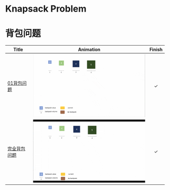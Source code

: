 # Knapsack Problem
# 背包问题

|Title|Animation|Finish|
|--------|--------------------|:-:|
|[01背包问题](backpack_1/code.md)|![](backpack_1/背包_1_动画_small.gif)|&check;|
|[完全背包问题](backpack_2/code.md)|![](backpack_2/背包_2_动画_small.gif)|&check;|
